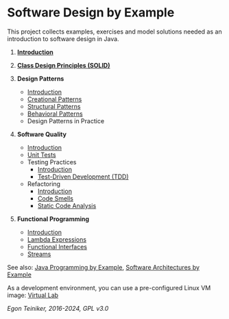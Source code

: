 # Software Design by Example

This project collects examples, exercises and model solutions needed 
as an introduction to software design in Java.

1. [**Introduction**](introduction/README.md) 

2. [**Class Design Principles (SOLID)**](solid-principles/README.md)

3. **Design Patterns**
    * [Introduction](design-patterns/introduction/README.md)
    * [Creational Patterns](design-patterns/creational-patterns/README.md)
    * [Structural Patterns](design-patterns/structural-patterns/README.md)
    * [Behavioral Patterns](design-patterns/behavioral-patterns/README.md)
    * Design Patterns in Practice

4. **Software Quality**
    * [Introduction](software-quality/introduction/README.md) 
    * [Unit Tests](software-quality/unit-tests/)
    * Testing Practices
        * [Introduction](software-quality/testing-practices/README.md)
        * [Test-Driven Development (TDD)](software-quality/testing-practices/test-driven-development/README.md)
    * Refactoring
        * [Introduction](software-quality/refactoring/README.md)  
        * [Code Smells](software-quality/refactoring/code-smells/README.md)
        * [Static Code Analysis](software-quality/refactoring/static-analysis/)

5. **Functional Programming**
    * [Introduction](functional-programming/introduction/README.md)
    * [Lambda Expressions](functional-programming/lambda-expressions/)
    * [Functional Interfaces](functional-programming/functional-interfaces/)
    * [Streams](functional-programming/streams/) 


See also: 
[Java Programming by Example](https://github.com/teiniker/teiniker-lectures-java), 
[Software Architectures by Example](https://github.com/teiniker/teiniker-lectures-softwarearchitectures) 

As a development environment, you can use a pre-configured Linux VM image:
[Virtual Lab](https://drive.google.com/drive/folders/1AzsF4Mvh1HJ8k6OW5W5hQ5CF0HdqA51l)


*Egon Teiniker, 2016-2024, GPL v3.0*
